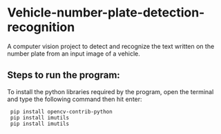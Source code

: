 # Vehicle-number-plate-detection-recognition
A computer vision project to detect and recognize the text written on the number plate from an input image of a vehicle.

## Steps to run the program:
To install the python libraries required by the program, open the terminal and type the following command then hit enter:
```
 pip install opencv-contrib-python
 pip install imutils
 pip install imutils
```


